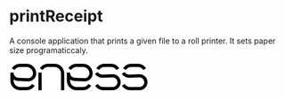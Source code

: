 # printReceipt

A console application that prints a given file to a roll printer.
It sets paper size programaticcaly.

![preview](img/eness_logo.png)
